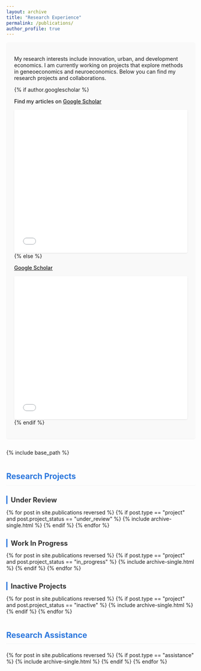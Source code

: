 ```yaml
---
layout: archive
title: "Research Experience"
permalink: /publications/
author_profile: true
---
```


<div class="research-intro">
  <p>My research interests include innovation, urban, and development economics. I am currently working on projects that explore methods in geneoeconomics and neuroeconomics. Below you can find my research projects and collaborations.</p>
  
  {% if author.googlescholar %}
    <p class="scholar-link">
      <i class="ai ai-google-scholar-square ai-fw"></i> Find my articles on <u><a href="{{author.googlescholar}}">Google Scholar</a></u>
    </p>
    <div class="scholar-stats">
      <iframe src="/scripts/citations-static.html" frameborder="0" width="100%" height="380" scrolling="no"></iframe>
    </div>
  {% else %}
    <p class="scholar-link">
      <i class="ai ai-google-scholar-square ai-fw"></i> <u><a href="https://scholar.google.com/citations?user=VLDgDyAAAAAJ">Google Scholar</a></u> 
    </p>
    <div class="scholar-stats">
      <iframe src="/scripts/citations-static.html" frameborder="0" width="100%" height="380" scrolling="no"></iframe>
    </div>
  {% endif %}
</div>

{% include base_path %}

<div class="research-sections">
  <h2 class="section-heading">Research Projects</h2>
  
  <h3 class="subsection-heading">Under Review</h3>
  <div class="research-projects-section">
    {% for post in site.publications reversed %}
      {% if post.type == "project" and post.project_status == "under_review" %}
        {% include archive-single.html %}
      {% endif %}
    {% endfor %}
  </div>
  
  <h3 class="subsection-heading">Work In Progress</h3>
  <div class="research-projects-section">
    {% for post in site.publications reversed %}
      {% if post.type == "project" and post.project_status == "in_progress" %}
        {% include archive-single.html %}
      {% endif %}
    {% endfor %}
  </div>
  
  <h3 class="subsection-heading">Inactive Projects</h3>
  <div class="research-projects-section">
    {% for post in site.publications reversed %}
      {% if post.type == "project" and post.project_status == "inactive" %}
        {% include archive-single.html %}
      {% endif %}
    {% endfor %}
  </div>

  <h2 class="section-heading">Research Assistance</h2>
  <div class="research-assistance-section">
    {% for post in site.publications reversed %}
      {% if post.type == "assistance" %}
        {% include archive-single.html %}
      {% endif %}
    {% endfor %}
  </div>
</div>

<style>
  .research-intro {
    margin-bottom: 2em;
    padding: 1.5em;
    background-color: #f9f9f9;
    border-radius: 5px;
    box-shadow: 0 1px 2px rgba(0,0,0,0.05);
  }
  
  .scholar-link {
    margin-top: 1em;
    font-weight: 500;
  }
  
  .scholar-stats {
    margin-top: 1em;
    background-color: white;
    border-radius: 4px;
    box-shadow: 0 1px 3px rgba(0,0,0,0.1);
    overflow: hidden;
  }
  
  .section-heading {
    margin-top: 2em;
    margin-bottom: 1em;
    color: #2a76dd;
    border-bottom: 1px solid #f2f3f3;
    padding-bottom: 0.5em;
  }
  
  .subsection-heading {
    margin-top: 1.5em;
    margin-bottom: 0.75em;
    color: #333;
    font-size: 1.3em;
    border-left: 3px solid #2a76dd;
    padding-left: 0.5em;
  }
  
  .research-projects-section, .research-assistance-section {
    margin-bottom: 2em;
  }
  
  .research-projects-section .archive__item-title,
  .research-assistance-section .archive__item-title {
    margin-top: 0.5em;
    font-size: 1.25em;
  }
  
  .research-sections {
    margin-top: 2em;
  }
  
  .project-badge, .assistance-badge {
    display: inline-block;
    font-size: 0.7em;
    padding: 0.3em 0.5em;
    margin-left: 0.5em;
    border-radius: 3px;
    vertical-align: middle;
    font-weight: normal;
  }
  
  .project-badge {
    background-color: #007bff;
    color: white;
  }
  
  .assistance-badge {
    background-color: #28a745;
    color: white;
  }
  
  .status-badge {
    display: inline-block;
    font-size: 0.65em;
    padding: 0.2em 0.4em;
    margin-left: 0.3em;
    border-radius: 3px;
    vertical-align: middle;
    font-weight: normal;
  }
  
  .status-under-review {
    background-color: #dc3545;
    color: white;
  }
  
  .status-in-progress {
    background-color: #fd7e14;
    color: white;
  }
  
  .status-inactive {
    background-color: #6c757d;
    color: white;
  }
</style>
